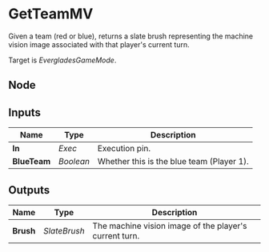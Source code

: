 # GetTeamMV
Given a team (red or blue), returns a slate brush representing
the machine vision image associated with that player's current turn.  

Target is *EvergladesGameMode*.  

## Node

## Inputs
|Name           |Type       |Description                                |
|---------------|-----------|-------------------------------------------|
|**In**         |*Exec*     |Execution pin.                             |
|**BlueTeam**   |*Boolean*  |Whether this is the blue team (Player 1).  |

## Outputs
|Name       |Type           |Description                                            |
|-----------|---------------|-------------------------------------------------------|
|**Brush**  |*SlateBrush*   |The machine vision image of the player's current turn. |